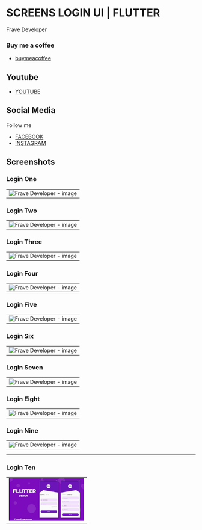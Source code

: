 # SCREENS LOGIN UI | FLUTTER

Frave Developer

### Buy me a coffee

- [buymeacoffee](https://www.buymeacoffee.com/frave)

## Youtube

- [YOUTUBE](https://youtu.be/4Bwl6Pa7vKk)

## Social Media

Follow me 

- [FACEBOOK](https://www.facebook.com/fraveDeveloper)
- [INSTAGRAM](https://www.instagram.com/frave_developer)

## Screenshots

### Login One

<table>
    <tr>
        <td><img src="" alt="Frave Developer - image" width="200"></td>
    </tr>
</table>

### Login Two

<table>
    <tr>
        <td><img src="" alt="Frave Developer - image" width="200"></td>
    </tr>
</table>

### Login Three

<table>
    <tr>
        <td><img src="" alt="Frave Developer - image" width="200"></td>
    </tr>
</table>

### Login Four

<table>
    <tr>
        <td><img src="" alt="Frave Developer - image" width="200"></td>
    </tr>
</table>

### Login Five

<table>
    <tr>
        <td><img src="" alt="Frave Developer - image" width="200"></td>
    </tr>
</table>

### Login Six

<table>
    <tr>
        <td><img src="" alt="Frave Developer - image" width="200"></td>
    </tr>
</table>

### Login Seven

<table>
    <tr>
        <td><img src="" alt="Frave Developer - image" width="200"></td>
    </tr>
</table>

### Login Eight

<table>
    <tr>
        <td><img src="" alt="Frave Developer - image" width="200"></td>
    </tr>
</table>

### Login Nine

<table>
    <tr>
        <td><img src="" alt="Frave Developer - image" width="200"></td>
    </tr>
</table>

---
### Login Ten
<table>
    <tr>
        <td><img src="./Screenshots/Login10.png" alt="Frave Developer - Login Ten" width="200"></td>
    </tr>
</table>
